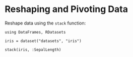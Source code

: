 # Reshaping and Pivoting Data

Reshape data using the `stack` function:

    using DataFrames, RDatasets

    iris = dataset("datasets", "iris")

    stack(iris, :SepalLength)

